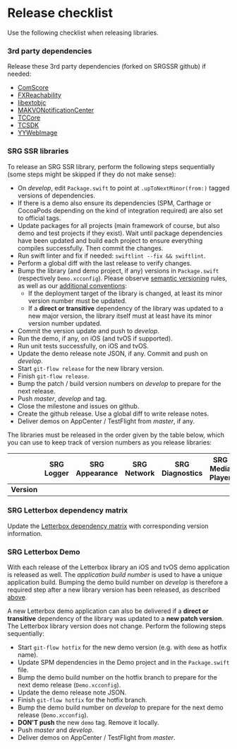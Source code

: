 # Release checklist

Use the following checklist when releasing libraries.

### 3rd party dependencies

Release these 3rd party dependencies (forked on SRGSSR github) if needed:

- [ComScore](https://github.com/SRGSSR/ComScore-xcframework-apple)
- [FXReachability](https://github.com/SRGSSR/FXReachability)
- [libextobjc](https://github.com/SRGSSR/libextobjc)
- [MAKVONotificationCenter](https://github.com/SRGSSR/MAKVONotificationCenter)
- [TCCore](https://github.com/SRGSSR/TCCore-xcframework-apple)
- [TCSDK](https://github.com/SRGSSR/TCSDK-xcframework-apple)
- [YYWebImage](https://github.com/SRGSSR/YYWebImage)

### SRG SSR libraries

To release an SRG SSR library, perform the following steps sequentially (some steps might be skipped if they do not make sense):

- On _develop_, edit `Package.swift` to point at `.upToNextMinor(from:)` tagged versions of dependencies.
- If there is a demo also ensure its dependencies (SPM, Carthage or CocoaPods depending on the kind of integration required) are also set to official tags.
- Update packages for all projects (main framework of course, but also demo and test projects if they exist). Wait until package dependencies have been updated and build each project to ensure everything compiles successfully. Then commit the changes.
- Run swift linter and fix if needed: `swiftlint --fix && swiftlint`.
- Perform a global diff with the last release to verify changes.
- Bump the library (and demo project, if any) versions in `Package.swift` (respectively `Demo.xcconfig`). Please observe  [semantic versioning](https://semver.org) rules, as well as our [additional conventions](https://confluence.srg.beecollaboration.com/pages/viewpage.action?pageId=25624796):
    - If the deployment target of the library is changed, at least its minor version number must be updated.
    - If a **direct or transitive** dependency of the library was updated to a new major version, the library itself must at least have its minor version number updated.
- Commit the version update and push to _develop_.
- Run the demo, if any, on iOS (and tvOS if supported).
- Run unit tests successfully, on iOS and tvOS.
- Update the demo release note JSON, if any. Commit and push on _develop_.
- Start `git-flow release` for the new library version.
- Finish `git-flow release`.
- Bump the patch / build version numbers on _develop_ to prepare for the next release.
- Push _master_, _develop_ and tag.
- Close the milestone and issues on github.
- Create the github release. Use a global diff to write release notes.
- Deliver demos on AppCenter / TestFlight from _master_, if any.

The libraries must be released in the order given by the table below, which you can use to keep track of version numbers as you release libraries:

|| SRG Logger | SRG Appearance | SRG Network | SRG Diagnostics | SRG Media Player | SRG Data Provider | SRG Identity | SRG Content Protection | SRG Analytics | SRG Letterbox | SRG User Data |
|:--:|:--:|:--:|:--:|:--:|:--:|:--:|:--:|:--:|:--:|:--:|:--:|
| **Version** ||||||||||||

### SRG Letterbox dependency matrix

Update the [Letterbox dependency matrix](https://github.com/SRGSSR/srgletterbox-apple/wiki/Version-matrix) with corresponding version information.

### SRG Letterbox Demo

With each release of the Letterbox library an iOS and tvOS demo application is released as well. The _application build number_ is used to have a unique application build. Bumping the demo build number on _develop_ is therefore a required step after a new library version has been released, as described [above](#srg-ssr-libraries).

A new Letterbox demo application can also be delivered if a **direct or transitive** dependency of the library was updated to a **new patch version**. The Letterbox library version does not change. Perform the following steps sequentially:

- Start `git-flow hotfix` for the new demo version (e.g. with `demo` as hotfix name).
- Update SPM dependencies in the Demo project and in the `Package.swift` file.
- Bump the demo build number on the hotfix branch to prepare for the next demo release (`Demo.xcconfig`).
- Update the demo release note JSON.
- Finish `git-flow hotfix` for the hotfix branch.
- Bump the demo build number on _develop_ to prepare for the next demo release (`Demo.xcconfig`).
- **DON'T push** the new `demo` tag. Remove it locally.
- Push _master_ and _develop_.
- Deliver demos on AppCenter / TestFlight from _master_.
